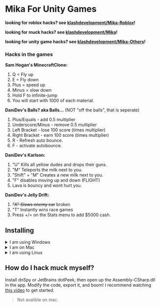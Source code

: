 # Mika For Unity Games
**looking for roblox hacks? see [klashdevelopment/Mika-Roblox](https://github.com/klashdevelopment/Mika-Roblox)!**


**looking for muck hacks? see [klashdevelopment/Mika](https://github.com/klashdevelopment/Mika)!**


**looking for unity game hacks? see [klashdevelopment/Mika-Others](https://github.com/klashdevelopment/Mika-Others)!**


### Hacks in the games
**Sam Hogan's MinecraftClone:**
1. Q = Fly up
2. E = Fly down
3. Plus = speed up
4. Minus = slow down
5. Hold F to infinite-jump
6. You will start with 1000 of each material.

**DaniDev's Balls? aka Balls...**
(NOT "off the balls", that is seperate)
1. Plus/Equals - add 0.5 multiplier
2. Underscore/Minus - remove 0.5 multiplier
3. Left Bracket - lose 100 score (times multiplier)
4. Right Bracket - earn 100 score (times multiplier)
5. R - Refresh auto bounce.
6. F - activate autobounce.

**DaniDev's Karlson:**
1. "U" Kills all yellow dudes and drops their guns.
2. "M" Teleports the milk next to you.
3. "Shift" + "M" Creates a new milk next to you.
4. "F" disables moving up and down (FLIGHT)
5. Lava is bouncy and wont hurt you.

**DaniDev's Jelly Drift:**
1. ~~"X" Slows enemy car~~ broken
2. "T" Instantly wins race games
3. Press +/= on the Stats menu to add $5000 cash.

## Installing
<details markdown="1">
 <summary>I am using Windows</summary>
 1. Download the `GameName.dll` file from the github.<br>
 2. Rename the file to `Assembly-CSharp.dll`<br>
 <img src="https://user-images.githubusercontent.com/57292172/226772490-125e7ac9-b45b-4916-a19a-105301d19b1d.png"><br>
 5. Open the GameName_Data folder<br>
 <img src="https://user-images.githubusercontent.com/57292172/226772262-390ae52c-955f-4d32-a331-7dddc21228d3.png"> <br>
 6. Open the Managed foler <br>
 <img src="https://user-images.githubusercontent.com/57292172/226772320-eb2e25b6-1abb-45bf-b2df-5365e50348b7.png"> <br>
 7. Drop the file from your Downloads into the Managed folder<br>
</details>
<details markdown="1">
 <summary>I am on Mac</summary>
 1. Download the `GameName.dll` file from the github.<br>
 2. Rename the file to `Assembly-CSharp.dll`<br>
 3. Make sure you have the game installed.<br>
 5. Right-Click on the game app and click "Show Package Contents"<br>
 6. Go to MacOS folder and then find a folder with a lot of `.dll` files in it. (usually named Managed or Data)<br>
 5. Drop the file from your Downloads into this folder.<br>
</details>
<details markdown="1">
 <summary>I am using Linux</summary>
  Game folder -> find the folder with assembly-csharp.dll, usually Managed or Data -> paste the Mika one but replace the filename with `Assembly-CSharp.dll`.
</details>

## How do I hack muck myself?
Install dnSpy or JetBrains dotPeek, then open up the Assembly-CSharp.dll in the app. Modify the code, export it, and boom!
I recommend watching [this video](https://www.youtube.com/watch?v=_j7Plxkvn9Y) to get started.
> Not avalible on mac.
